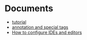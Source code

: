 # Documents

* [tutorial](tutorial.md)
* [annotation and special tags](annotation_and_special_tags.md)
* [How to configure IDEs and editors](ide_and_editor.md)
